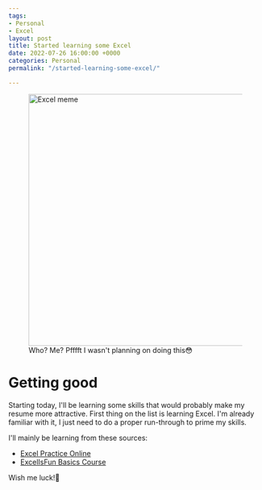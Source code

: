 ```yaml
---
tags:
- Personal
- Excel
layout: post
title: Started learning some Excel
date: 2022-07-26 16:00:00 +0000
categories: Personal
permalink: "/started-learning-some-excel/"

---
```

<figure><img src="https://cdn.discordapp.com/attachments/993410728088305734/1001855739003936778/c58c707c4e9ca883dc84c422ff936039.jpg" alt="Excel meme" style="width:500px;"> <figcaption>Who? Me? Pfffft I wasn't planning on doing this😳 </figcaption> </figure>

# Getting good

Starting today, I'll be learning some skills that would probably make my resume more attractive. First thing on the list is learning Excel. I'm already familiar with it, I just need to do a proper run-through to prime my skills.

I'll mainly be learning from these sources:

* [Excel Practice Online]("https://excel-practice-online.com/functions/excel_basics/")
* [ExcelIsFun Basics Course]("https://www.youtube.com/playlist?list=PLrRPvpgDmw0n34OMHeS94epMaX_Y8Tu1k")

Wish me luck!💪
